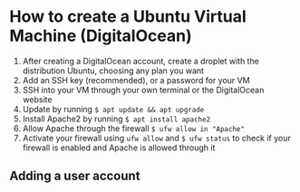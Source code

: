 # How to create a Ubuntu Virtual Machine (DigitalOcean)

1. After creating a DigitalOcean account, create a droplet with the distribution Ubuntu, choosing any plan you want
2. Add an SSH key (recommended), or a password for your VM
3. SSH into your VM through your own terminal or the DigitalOcean website
4. Update by running ``` $ apt update && apt upgrade ```
5. Install Apache2 by running ```$ apt install apache2```
6. Allow Apache through the firewall ```$ ufw allow in "Apache"``` 
7. Activate your firewall using ```ufw allow``` and ```$ ufw status``` to check if your firewall is enabled and Apache is allowed through it

## Adding a user account
